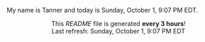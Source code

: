 My name is Tanner and today is Sunday, October 1, 9:07 PM EDT.

<p align="center">This <i>README</i> file is generated <b>every 3 hours</b>!</br>Last refresh: Sunday, October 1, 9:07 PM EDT<br /></p>
